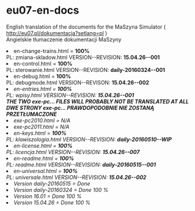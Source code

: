 # eu07-en-docs
English translation of the documents for the MaSzyna Simulator ( http://eu07.pl/dokumentacja?setlang=pl ) 
<br>
Angielskie tłumaczenie dokumentacji MaSzyny 

<li> en-change-trains.html  = <b>100%</b>
<br> PL: zmiana-skladow.html    VERSION--REVISION: <b>15.04.26--001</b>
<br>
<li> en-control.html = <b>100%</b>
<br> PL: sterowanie.html        VERSION--REVISION: <b>daily-20160324--001</b>
<br>
<li> en-debug.html = <b>100%</b> 
<br> PL: debugmode.html         VERSION--REVISON: <b>15.04.26--002</b>
<br>
<li><i> en-entries.html = <b>100%</b> 
<br> PL: wpisy.html             VERSION--REVISION: <b>15.04.26--001</b>
<br>
<b>
THE TWO exe-pc... FILES WILL PROBABLY NOT BE TRANSLATED AT ALL<br>
DWE STRONY exe-pc... PRAWDOPODOBNIE NIE ZOSTANĄ PRZETŁUMACZONE
</b>
<li><i> exe-pc2010.html = N/A
<br>
<li> exe-pc2011.html = N/A</i>
<br>
<li> en-keys.html = <b>100%</b>
<br> PL: klawiszologia.html     VERSION--REVISION: <b>daily-20160510--WIP</b>
<br>
<li> en-license.html = <b>100%</b> 
<br> PL: licencja.html          VERSION--REVISION: <b>15.04.26--007</b>
<br>
<li> en-readme.html = <b>100%</b>
<br> PL: readme.html            VERSION--REVISION: <b>daily-20160515--001</b>
<br>
<li> en-universal.html = <b>100%</b> 
<br> PL: universale.html        VERSION--REVISION: <b>15.04.26--002</b>

<br>
<li>Version daily-20160515 = Done
<li>Version daily-20160324 = Done 100 % </li>
<li>Version 16.01 = Done 100 % </li>
<li>Version 15.04.26 = Done 100 % </li>
